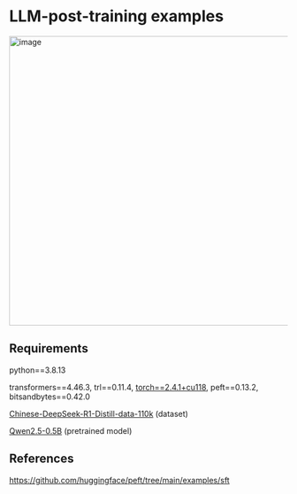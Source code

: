 # LLM-post-training examples

<img width="523" alt="image" src="https://github.com/user-attachments/assets/3cb6655c-ae09-4106-b1b6-47983a127f37" />



##  Requirements
python==3.8.13

transformers==4.46.3, trl==0.11.4, [torch==2.4.1+cu118](https://download.csdn.net/download/guotong1988/89930582), peft==0.13.2, bitsandbytes==0.42.0

[Chinese-DeepSeek-R1-Distill-data-110k](https://download.csdn.net/download/guotong1988/90479646) (dataset)

[Qwen2.5-0.5B](https://download.csdn.net/download/guotong1988/90479648) (pretrained model)

## References
https://github.com/huggingface/peft/tree/main/examples/sft
